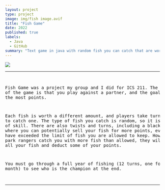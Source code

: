 ```yaml
---
layout: project
type: project
image: img/fish image.avif
title: "Fish Game"
date: 2022
published: true
labels:
  - Java
  - GitHub
summary: "Text game in java with random fish you can catch that are worth different points, play against a friend."
---
```


<img class="img-fluid" src="../img/fish image.avif">

<hr>
<pre>
  
Fish Game was a project my group and I did for ICS 211. The premise of the game is that you play against a partner, and the goal is to earn the most points.

Each fish is worth a different amount, and players take turns trying to catch one. The type of fish you catch is random, so it is not a game of skill. There are also twists and turns, including a black market where you can potentially sell your fish for more points, even if you have exceeded the limit of fish you are allowed to keep. However, if the park rangers catch you with more fish than allowed, they will confiscate all your fish and deduct some of your points.

You must go through a full year of fishing (12 turns, one for each month) to see who is the champion at the end.

</pre>

<hr>

